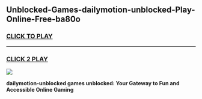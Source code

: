 
## Unblocked-Games-dailymotion-unblocked-Play-Online-Free-ba80o
<h3>
<a href="https://premium76.site?title=dailymotion-unblocked&ref=26A">CLICK TO PLAY</a></h3>
<hr>

<h3>
<a href="https://premium76.site?title=dailymotion-unblocked&ref=26A">CLICK 2 PLAY</a>
  
</h3>

<a href="https://premium76.site?title=dailymotion-unblocked&ref=26A"><img src="https://clearcache.store/games.png"></a>


**dailymotion-unblocked games unblocked: Your Gateway to Fun and Accessible Online Gaming**
